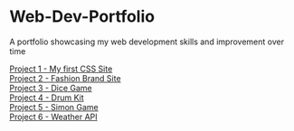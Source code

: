 # Web-Dev-Portfolio
A portfolio showcasing my web development skills and improvement over time

[Project 1 - My first CSS Site](https://zarahs.github.io/Web-Dev-Portfolio/Project%201%20-%20First%20CSS%20Site/)
<br>
[Project 2 - Fashion Brand Site](https://zarahs.github.io/Web-Dev-Portfolio/Project%202%20-%20Fashion%20Brand%20Website/)
<br>
[Project 3 - Dice Game](https://zarahs.github.io/Web-Dev-Portfolio/Project%203%20-%20Dicee%20Challenge)
<br>
[Project 4 - Drum Kit](https://zarahs.github.io/Web-Dev-Portfolio/Project%204%20-%20Drum%20Kit%20Challenge)
<br>
[Project 5 - Simon Game](https://zarahs.github.io/Web-Dev-Portfolio/Project%205%20-%20Simon%20Game%20Challenge)
<br>
[Project 6 - Weather API](https://zarahs.github.io/Web-Dev-Portfolio/Project%206%20-%20Weather%20API%20Website)
